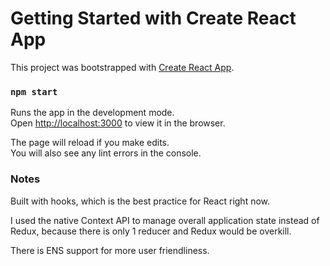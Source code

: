# Getting Started with Create React App

This project was bootstrapped with [Create React App](https://github.com/facebook/create-react-app).

### `npm start`

Runs the app in the development mode.\
Open [http://localhost:3000](http://localhost:3000) to view it in the browser.

The page will reload if you make edits.\
You will also see any lint errors in the console.

### Notes

Built with hooks, which is the best practice for React right now.

I used the native Context API to manage overall application state instead of Redux, because there is only 1 reducer and Redux would be overkill.

There is ENS support for more user friendliness.
